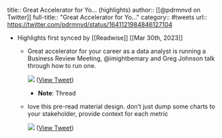 title:: Great Accelerator for Yo... (highlights)
author:: [[@pdrmnvd on Twitter]]
full-title:: "Great Accelerator for Yo..."
category:: #tweets
url:: https://twitter.com/pdrmnvd/status/1641121984846127104

- Highlights first synced by [[Readwise]] [[Mar 30th, 2023]]
	- Great accelerator for your career as a data analyst is running a Business Review Meeting, @imightbemary and Greg Johnson talk through how to run one. 
	  
	  ![](https://pbs.twimg.com/media/FsZvvuDXoAE8ik-.jpg) ([View Tweet](https://twitter.com/pdrmnvd/status/1641121984846127104))
		- **Note**: Thread
	- love this pre-read material design. don’t just dump some charts to your stakeholder, provide context for each metric 
	  
	  ![](https://pbs.twimg.com/media/FsZvwN0XwCIZbig.jpg) ([View Tweet](https://twitter.com/pdrmnvd/status/1641121993683616054))
